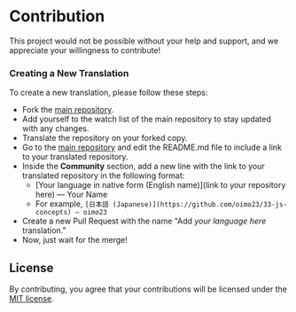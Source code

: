 # Contribution
This project would not be possible without your help and support, and we appreciate your willingness to contribute!

### Creating a New Translation

To create a new translation, please follow these steps:

* Fork the [main repository](https://github.com/leonardomso/33-js-concepts).
* Add yourself to the watch list of the main repository to stay updated with any changes.
* Translate the repository on your forked copy.
* Go to the [main repository](https://github.com/leonardomso/33-js-concepts) and edit the README.md file to include a link to your translated repository.
* Inside the **Community** section, add a new line with the link to your translated repository in the following format:
  * [Your language in native form (English name)](link to your repository here) — Your Name
  * For example, `[日本語 (Japanese)](https://github.com/oimo23/33-js-concepts) — oimo23`
* Create a new Pull Request with the name "Add *your language here* translation."
* Now, just wait for the merge!

## License
By contributing, you agree that your contributions will be licensed under the [MIT license](./LICENSE).
